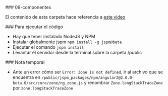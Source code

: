 ### 09-componentes

El contenido de esta carpeta hace referencia a [este video](https://youtu.be/xqYXjDpfVeg)

### Para ejecutar el código

* Hay que tener instalado NodeJS y NPM
* Instalar globalmente jspm ``` npm install -g jspm@beta ```
* Ejecutar el comando ``` jspm install ```
* Levantar el servidor desde la terminal sobre la carpeta /public

### Nota temporal

* Ante un error cómo ser `Error: Zone is not defined`, ir al archivo que se encuentra en `/public/jspm_packages/npm/angular2@2.0.0-beta.0/src/core/zone/ng_zone.js` y renombrar `Zone.longStackTraceZone` por `zone.longStackTraceZone`